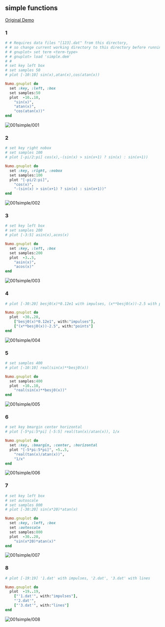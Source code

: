 ## simple functions
[Original Demo](http://gnuplot.sourceforge.net/demo_4.6/simple.html)

### 1

```ruby
# # Requires data files "[123].dat" from this directory,
# # so change current working directory to this directory before running.
# # gnuplot> set term <term-type>
# # gnuplot> load 'simple.dem'
# #
# set key left box
# set samples 50
# plot [-10:10] sin(x),atan(x),cos(atan(x))

Numo.gnuplot do
  set :key, :left, :box
  set samples:50
  plot  -10..10,
    "sin(x)",
    "atan(x)",
    "cos(atan(x))"
end
```
![001simple/001](https://raw.githubusercontent.com/ruby-numo/numo-gnuplot-demo/master/gnuplot/md/001simple/image/001.png)

### 2

```ruby
# set key right nobox
# set samples 100
# plot [-pi/2:pi] cos(x),-(sin(x) > sin(x+1) ? sin(x) : sin(x+1))

Numo.gnuplot do
  set :key, :right, :nobox
  set samples:100
  plot "[-pi/2:pi]",
    "cos(x)",
    "-(sin(x) > sin(x+1) ? sin(x) : sin(x+1))"
end
```
![001simple/002](https://raw.githubusercontent.com/ruby-numo/numo-gnuplot-demo/master/gnuplot/md/001simple/image/002.png)

### 3

```ruby
# set key left box
# set samples 200
# plot [-3:5] asin(x),acos(x)

Numo.gnuplot do
  set :key, :left, :box
  set samples:200
  plot  -3..5,
    "asin(x)",
    "acos(x)"
end
```
![001simple/003](https://raw.githubusercontent.com/ruby-numo/numo-gnuplot-demo/master/gnuplot/md/001simple/image/003.png)

### 4

```ruby
# plot [-30:20] besj0(x)*0.12e1 with impulses, (x**besj0(x))-2.5 with points

Numo.gnuplot do
  plot  -30..20,
    ["besj0(x)*0.12e1", with:"impulses"],
    ["(x**besj0(x))-2.5", with:"points"]
end
```
![001simple/004](https://raw.githubusercontent.com/ruby-numo/numo-gnuplot-demo/master/gnuplot/md/001simple/image/004.png)

### 5

```ruby
# set samples 400
# plot [-10:10] real(sin(x)**besj0(x))

Numo.gnuplot do
  set samples:400
  plot  -10..10,
    "real(sin(x)**besj0(x))"
end
```
![001simple/005](https://raw.githubusercontent.com/ruby-numo/numo-gnuplot-demo/master/gnuplot/md/001simple/image/005.png)

### 6

```ruby
# set key bmargin center horizontal
# plot [-5*pi:5*pi] [-5:5] real(tan(x)/atan(x)), 1/x

Numo.gnuplot do
  set :key, :bmargin, :center, :horizontal
  plot "[-5*pi:5*pi]", -5..5,
    "real(tan(x)/atan(x))",
    "1/x"
end
```
![001simple/006](https://raw.githubusercontent.com/ruby-numo/numo-gnuplot-demo/master/gnuplot/md/001simple/image/006.png)

### 7

```ruby
# set key left box
# set autoscale
# set samples 800
# plot [-30:20] sin(x*20)*atan(x)

Numo.gnuplot do
  set :key, :left, :box
  set :autoscale
  set samples:800
  plot  -30..20,
    "sin(x*20)*atan(x)"
end
```
![001simple/007](https://raw.githubusercontent.com/ruby-numo/numo-gnuplot-demo/master/gnuplot/md/001simple/image/007.png)

### 8

```ruby
# plot [-19:19] '1.dat' with impulses, '2.dat', '3.dat' with lines

Numo.gnuplot do
  plot  -19..19,
    ["'1.dat'", with:"impulses"],
    "'2.dat'",
    ["'3.dat'", with:"lines"]
end
```
![001simple/008](https://raw.githubusercontent.com/ruby-numo/numo-gnuplot-demo/master/gnuplot/md/001simple/image/008.png)
